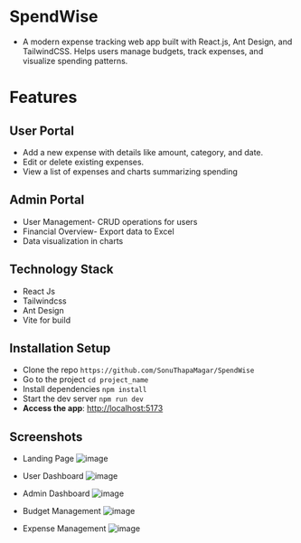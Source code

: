 # SpendWise
- A modern expense tracking web app built with React.js, Ant Design, and TailwindCSS. Helps users manage budgets, track expenses, and visualize spending patterns.
  
# Features
## User Portal
- Add a new expense with details like amount, category, and date.
- Edit or delete existing expenses.
- View a list of expenses and charts summarizing spending

## Admin Portal
- User Management- CRUD operations for users
- Financial Overview- Export data to Excel
- Data visualization in charts

## Technology Stack
- React Js
- Tailwindcss
- Ant Design
- Vite for build

## Installation Setup
- Clone the repo `https://github.com/SonuThapaMagar/SpendWise`
- Go to the project `cd project_name`
- Install dependencies `npm install`
- Start the dev server `npm run dev`
- **Access the app**: [http://localhost:5173](http://localhost:5173)

## Screenshots
- Landing Page
  ![image](https://github.com/user-attachments/assets/339a2445-0c3f-4077-b80b-79dc629e7fe9)

- User Dashboard
  ![image](https://github.com/user-attachments/assets/f31a1eec-ce70-40b0-a25f-dd6269fe3e80)

- Admin Dashboard
  ![image](https://github.com/user-attachments/assets/a87d8218-c85a-4217-b83c-cc9810d27c95)

- Budget Management
  ![image](https://github.com/user-attachments/assets/a8184362-c832-4e11-8d19-694af58feb6d)

- Expense Management
  ![image](https://github.com/user-attachments/assets/d50a4e3f-116d-474b-8602-184568b081c8)




